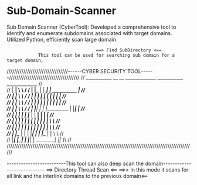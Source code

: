 # Sub-Domain-Scanner
Sub Domain Scanner (CyberTool): Developed a comprehensive tool to 
identify and enumerate subdomains associated with target domains.
Utilized Python, efficiently scan large domain. 


                                      
                                      ==> Find SubDirectory <==
                This tool can be used for searching sub domain for a target domain,

/////////////////////////////////------CYBER SECURITY TOOL------//////////////////////////////////////
//  ___________       __           __     _____________         ___________      _____________      //                          
// |   ________|      \\ \\       / /    | |_________  |      |  __________|    | __________  |     //            
// |  |                \\ \\     / /     | |         | |      | |               | |         | |     //            
// |  |                 \\ \\   / /      | |         | |      | |               | |         | |     //            
// |  |                  \\ \\ / /       | |_________| |      | |__________     | |_________| |     //            
// |  |                    | |           | |_________  |      |  __________|    | |______  ___|     //          
// |  |                    | |           | |         | |      | |               | |      \\ \\      //            
// |  |                    | |           | |         | |      | |               | |       \\ \\     //            
// |  |________            | |           | |_________| |      | |__________     | |        \\ \\    //            
// |___________|           |_|           | |___________|      |  __________|    |_|         \\_\\   //            
//////////////////////////////////////////////////////////////////////////////////////////////////////                 


-------------------------This tool can also deep scan the domain----------------------------
                              ==> Directory Thread Scan <==
==>> In this mode it scans for all link and the interlink domains to the previous domain<==
